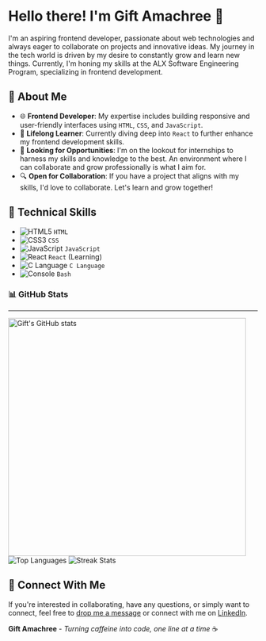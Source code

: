 # Hello there! I'm Gift Amachree  👋


I'm an aspiring frontend developer, passionate about web technologies and always eager to collaborate on projects and innovative ideas. My journey in the tech world is driven by my desire to constantly grow and learn new things. Currently, I'm honing my skills at the ALX Software Engineering Program, specializing in frontend development.

## 🌱 About Me

- 🌐 **Frontend Developer**: My expertise includes building responsive and user-friendly interfaces using `HTML`, `CSS`, and `JavaScript`.
- 📘 **Lifelong Learner**: Currently diving deep into `React` to further enhance my frontend development skills.
- 🚀 **Looking for Opportunities**: I'm on the lookout for internships to harness my skills and knowledge to the best. An environment where I can collaborate and grow professionally is what I aim for.
- 🔍 **Open for Collaboration**: If you have a project that aligns with my skills, I'd love to collaborate. Let's learn and grow together!

## 💼 Technical Skills

- ![HTML5](https://img.icons8.com/color/20/html-5.png) `HTML`
- ![CSS3](https://img.icons8.com/color/20/css3.png) `CSS` 
- ![JavaScript](https://img.icons8.com/color/20/javascript.png) `JavaScript` 
- ![React](https://img.icons8.com/color/20/react-native.png) `React` (Learning) 
- ![C Language](https://img.icons8.com/color/20/c-programming.png) `C Language` 
- ![Console](https://img.icons8.com/color/20/console.png) `Bash`

 <h3>📊 GitHub Stats</h3>
 
 ---

<p>
  <img src="https://github-readme-stats.vercel.app/api?username=Capnot34&show_icons=true&count_private=true" width="480" alt="Gift's GitHub stats" />
  <img src="https://github-readme-stats.vercel.app/api/top-langs/?username=Capnot34&layout=compact" alt="Top Languages" />
  <img src="https://github-readme-streak-stats.herokuapp.com/?user=Capnot34&theme=light" alt="Streak Stats" />
</p>


## 💌 Connect With Me

If you're interested in collaborating, have any questions, or simply want to connect, feel free to [drop me a message](mailto:amakrigift2000@gmail.com) or connect with me on [LinkedIn](https://www.linkedin.com/in/gift-amachree-8a523623b/).

**Gift Amachree** - _Turning caffeine into code, one line at a time_ ☕️
